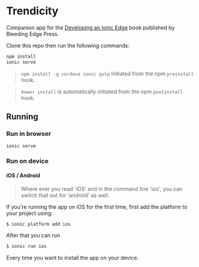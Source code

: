 Trendicity
==================

Companion app for the [Developing an Ionic Edge](http://trendicity.co) book published by Bleeding Edge Press.

Clone this repo then run the following commands:

```sh
npm install
ionic serve
```

> `npm install -g cordova ionic gulp` initiated from the npm `preinstall` hook.

> `bower install` is automatically initiated from the npm `postinstall` hook.

## Running

### Run in browser 

`ionic serve`

### Run on device

#### iOS / Android

> Where ever you read 'iOS' and in the command line 'ios', you can switch that out for 'android' as well.

If you're running the app on iOS for the first time, first add the platform to your project using:

```sh
$ ionic platform add ios
```

After that you can run

```sh
$ ionic run ios
```

Every time you want to install the app on your device.

